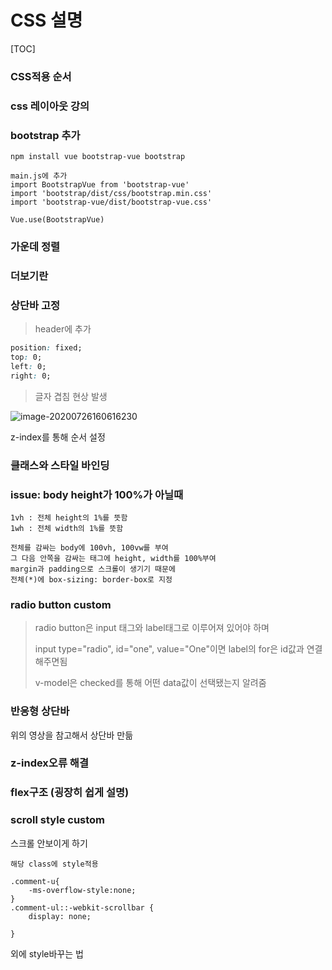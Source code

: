 # CSS 설명

[TOC]

### CSS적용 순서

[태그순서]: https://ofcourse.kr/css-course/%EC%A0%81%EC%9A%A9-%EC%9A%B0%EC%84%A0%EC%88%9C%EC%9C%84	"css 적용순서"



### css 레이아웃 강의

[참고]: https://wtss.tistory.com/206	"강의링크"



### bootstrap 추가

```
npm install vue bootstrap-vue bootstrap

main.js에 추가
import BootstrapVue from 'bootstrap-vue'
import 'bootstrap/dist/css/bootstrap.min.css'
import 'bootstrap-vue/dist/bootstrap-vue.css'

Vue.use(BootstrapVue)
```

[참고]: https://where-i-go.tistory.com/135	"bootstrap-vue적용"



### 가운데 정렬

[참고]: http://pager.kr/x/index.php?mid=board_MBnO39&amp;document_srl=696	" display, float..."



### 더보기란

[참고]: https://stove99.tistory.com/103	"개념설명"
[참고]: https://jedfoster.com/Readmore.js/	"readme.js 설치 "



### 상단바 고정

> header에 추가

``` css
position: fixed;
top: 0;
left: 0;
right: 0;
```



> 글자 겹침 현상 발생

![image-20200726160616230](C:\Users\multicampus\AppData\Roaming\Typora\typora-user-images\image-20200726160616230.png)

[참고]: https://ojji.wayful.com/2014/01/HTML-DIV-Layer-Position-Absolute-Relative-Z-index-Visibility.html	"z-index"

z-index를 통해 순서 설정



### 클래스와 스타일 바인딩

[참고]: https://kr.vuejs.org/v2/guide/class-and-style.html	"클래스와 스타일 바인딩"



 ### issue: body height가 100%가 아닐때

[참고]: https://dev.to/lennythedev/css-gotcha-how-to-fill-page-with-a-div-270j	"body height 해결방법"

```
1vh : 전체 height의 1%를 뜻함
1wh : 전체 width의 1%를 뜻함

전체를 감싸는 body에 100vh, 100vw를 부여
그 다음 안쪽을 감싸는 태그에 height, width를 100%부여
margin과 padding으로 스크롤이 생기기 때문에  
전체(*)에 box-sizing: border-box로 지정
```



### radio button custom

[참고]: https://kr.vuejs.org/v2/guide/forms.html	"v-model을 이용한 value값 바인딩"

>  radio button은 input 태그와 label태그로 이루어져 있어야 하며 
>
> input type="radio", id="one", value="One"이면 label의 for은 id값과 연결해주면됨
>
> v-model은 checked를 통해 어떤 data값이 선택됐는지 알려줌



### 반응형 상단바

[참고]: https://www.youtube.com/watch?v=wlCPOwBr7no	"반응형 상단바 유튜브"

위의 영상을 참고해서 상단바 만듦



### z-index오류 해결

[참고]: https://mytory.net/archives/10997	"z-index는 그냥 우선순위가 아니야"



### flex구조 (굉장히 쉽게 설명)

[참고]: https://studiomeal.com/archives/197	"flex구조 설명한 블로그 그림으로 귀엽게 설명"



### scroll style custom

스크롤 안보이게 하기

```
해당 class에 style적용

.comment-u{
	-ms-overflow-style:none;
}
.comment-ul::-webkit-scrollbar { 
 	display: none;

} 
```

외에 style바꾸는 법

[티스토리]: https://codingbroker.tistory.com/66	"scroll변경"


